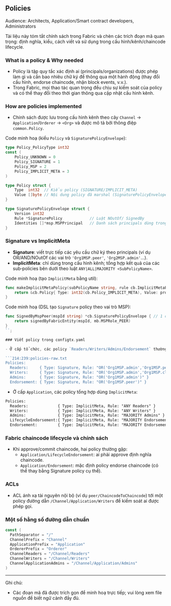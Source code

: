 ## Policies

Audience: Architects, Application/Smart contract developers, Administrators

Tài liệu này tóm tắt chính sách trong Fabric và chèn các trích đoạn mã quan trọng: định nghĩa, kiểu, cách viết và sử dụng trong cấu hình/kênh/chaincode lifecycle.

### What is a policy & Why needed

- Policy là tập quy tắc xác định ai (principals/organizations) được phép làm gì và cần bao nhiêu chữ ký để thông qua một hành động (thay đổi cấu hình, endorse chaincode, nhận block events, v.v.).
- Trong Fabric, mọi thao tác quan trọng đều chịu sự kiểm soát của policy và có thể thay đổi theo thời gian thông qua cập nhật cấu hình kênh.

### How are policies implemented

- Chính sách được lưu trong cấu hình kênh theo cây `Channel` → `Application`/`Orderer` → `<Org>` và được mô tả bởi thông điệp `common.Policy`.

Code minh hoạ (kiểu `Policy` và `SignaturePolicyEnvelope`):

```28:37:vendor/github.com/hyperledger/fabric-protos-go-apiv2/common/policies.pb.go
type Policy_PolicyType int32
const (
    Policy_UNKNOWN = 0
    Policy_SIGNATURE = 1
    Policy_MSP = 2
    Policy_IMPLICIT_META = 3
)
```

```130:138:vendor/github.com/hyperledger/fabric-protos-go-apiv2/common/policies.pb.go
type Policy struct {
    Type  int32  // Kiểu policy (SIGNATURE/IMPLICIT_META)
    Value []byte // Nội dung policy đã marshal (SignaturePolicyEnvelope/ImplicitMeta)
}
```

```186:195:vendor/github.com/hyperledger/fabric-protos-go-apiv2/common/policies.pb.go
type SignaturePolicyEnvelope struct {
    Version int32
    Rule *SignaturePolicy            // Luật NOutOf/ SignedBy
    Identities []*msp.MSPPrincipal   // Danh sách principals dùng trong Rule
}
```

### Signature vs ImplicitMeta

- **Signature**: viết trực tiếp các yêu cầu chữ ký theo principals (ví dụ OR/AND/NOutOf các vai trò `'Org1MSP.peer'`, `'Org2MSP.admin'`...).
- **ImplicitMeta**: chỉ dùng trong cấu hình kênh; tổng hợp kết quả của các sub‑policies bên dưới theo luật `ANY|ALL|MAJORITY <SubPolicyName>`.

Code minh hoạ (tạo `ImplicitMeta` bằng util):

```39:47:common/policies/util.go
func makeImplicitMetaPolicy(subPolicyName string, rule cb.ImplicitMetaPolicy_Rule) *cb.Policy {
    return &cb.Policy{ Type: int32(cb.Policy_IMPLICIT_META), Value: protoutil.MarshalOrPanic(&cb.ImplicitMetaPolicy{ Rule: rule, SubPolicy: subPolicyName }) }
}
```

Code minh hoạ (DSL tạo `Signature` policy theo vai trò MSP):

```61:76:common/policydsl/policydsl_builder.go
func SignedByMspPeer(mspId string) *cb.SignaturePolicyEnvelope { // 1 chữ ký từ bất kỳ peer của MSP
    return signedByFabricEntity(mspId, mb.MSPRole_PEER)
}
``;

### Viết policy trong configtx.yaml

- Ở cấp tổ chức, các policy `Readers/Writers/Admins/Endorsement` thường dùng `Signature`:

```214:239:policies-raw.txt
Policies:
  Readers:     { Type: Signature, Rule: "OR('Org1MSP.admin','Org1MSP.peer','Org1MSP.client')" }
  Writers:     { Type: Signature, Rule: "OR('Org1MSP.admin','Org1MSP.client')" }
  Admins:      { Type: Signature, Rule: "OR('Org1MSP.admin')" }
  Endorsement: { Type: Signature, Rule: "OR('Org1MSP.peer')" }
```

- Ở cấp `Application`, các policy tổng hợp dùng `ImplicitMeta`:

```284:299:policies-raw.txt
Policies:
  Readers:             { Type: ImplicitMeta, Rule: "ANY Readers" }
  Writers:             { Type: ImplicitMeta, Rule: "ANY Writers" }
  Admins:              { Type: ImplicitMeta, Rule: "MAJORITY Admins" }
  LifecycleEndorsement:{ Type: ImplicitMeta, Rule: "MAJORITY Endorsement" }
  Endorsement:         { Type: ImplicitMeta, Rule: "MAJORITY Endorsement" }
```

### Fabric chaincode lifecycle và chính sách

- Khi approve/commit chaincode, hai policy thường gặp:
  - `Application/LifecycleEndorsement`: ai phải approve định nghĩa chaincode.
  - `Application/Endorsement`: mặc định policy endorse chaincode (có thể thay bằng Signature policy cụ thể).

### ACLs

- ACL ánh xạ tài nguyên nội bộ (ví dụ `peer/ChaincodeToChaincode`) tới một policy đường dẫn `/Channel/Application/Writers` để kiểm soát ai được phép gọi.

### Một số hằng số đường dẫn chuẩn

```23:51:common/policies/policy.go
const (
  PathSeparator = "/"
  ChannelPrefix = "Channel"
  ApplicationPrefix = "Application"
  OrdererPrefix = "Orderer"
  ChannelReaders = "/Channel/Readers"
  ChannelWriters = "/Channel/Writers"
  ChannelApplicationAdmins = "/Channel/Application/Admins"
)
```

---

Ghi chú:
- Các đoạn mã đã được trích gọn để minh hoạ trực tiếp; vui lòng xem file nguồn để biết ngữ cảnh đầy đủ.


